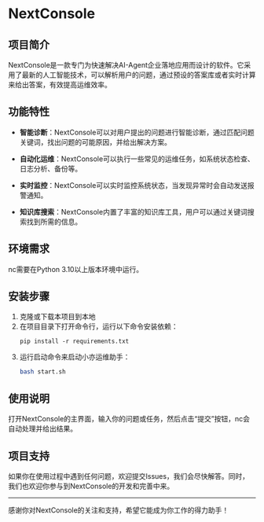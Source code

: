 # NextConsole

## 项目简介

NextConsole是一款专门为快速解决AI-Agent企业落地应用而设计的软件。它采用了最新的人工智能技术，可以解析用户的问题，通过预设的答案库或者实时计算来给出答案，有效提高运维效率。

## 功能特性

- **智能诊断**：NextConsole可以对用户提出的问题进行智能诊断，通过匹配问题关键词，找出问题的可能原因，并给出解决方案。

- **自动化运维**：NextConsole可以执行一些常见的运维任务，如系统状态检查、日志分析、备份等。

- **实时监控**：NextConsole可以实时监控系统状态，当发现异常时会自动发送报警通知。

- **知识库搜索**：NextConsole内置了丰富的知识库工具，用户可以通过关键词搜索找到所需的信息。

## 环境需求

nc需要在Python 3.10以上版本环境中运行。
## 安装步骤

1. 克隆或下载本项目到本地
2. 在项目目录下打开命令行，运行以下命令安装依赖：
   ```
   pip install -r requirements.txt
   ```
3. 运行启动命令来启动小亦运维助手：
   ```bash
   bash start.sh
   ```

## 使用说明

打开NextConsole的主界面，输入你的问题或任务，然后点击“提交”按钮，nc会自动处理并给出结果。

## 项目支持

如果你在使用过程中遇到任何问题，欢迎提交Issues，我们会尽快解答。同时，我们也欢迎你参与到NextConsole的开发和完善中来。

---
感谢你对NextConsole的关注和支持，希望它能成为你工作的得力助手！

 

